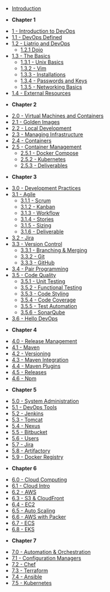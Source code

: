 <!-- docs/_sidebar.md -->

- [Introduction](/)
* **Chapter 1**
- [1 - Introduction to DevOps](1-introduction/overview.md)
- [1.1 - DevOps Defined](1-introduction/devops-defined.md)
- [1.2 - Liatrio and DevOps](1-introduction/liatrio-and-devops.md)
  - [1.2.1 Dojo](1-introduction/dojo.md)
- [1.3 - The Basics](1-introduction/basics.md)
  - [1.3.1 - Unix Basics](1-introduction/basics-unix.md)
  - [1.3.2 - Vim](1-introduction/basics-vim.md)
  - [1.3.3 - Installations](1-introduction/basics-installations.md)
  - [1.3.4 - Passwords and Keys](1-introduction/basics-passwords-and-keys.md)
  - [1.3.5 - Networking Basics](1-introduction/basics-networking.md)
- [1.4 - External Resources](1-introduction/external-resources.md)
* **Chapter 2**
- [2.0 - Virtual Machines and Containers](2-virtual-machines-containers/overview.md)
- [2.1 - Golden Images](2-virtual-machines-containers/golden-images.md)
- [2.2 - Local Development](2-virtual-machines-containers/local-development.md)
- [2.3 - Managing Infrastructure](2-virtual-machines-containers/managing-infrastructure.md)
- [2.4 - Containers](2-virtual-machines-containers/containers.md)
- [2.5 - Container Management](2-virtual-machines-containers/container-management.md)
  - [2.5.1 - Docker Compose](2-virtual-machines-containers/container-management_docker-compose.md)
  - [2.5.2 - Kubernetes](2-virtual-machines-containers/container-management_kubernetes.md)
  - [2.5.3 - Deliverables](2-virtual-machines-containers/container-management_deliverables.md)
* **Chapter 3**
- [3.0 - Development Practices](3/overview.md)
- [3.1 - Agile](3/agile.md)
  - [3.1.1 - Scrum](3/agile_scrum.md)
  - [3.1.2 - Kanban](3/agile_kanban.md)
  - [3.1.3 - Workflow](3/agile_workflow.md)
  - [3.1.4 - Stories](3/agile_stories.md)
  - [3.1.5 - Sizing](3/agile_sizing.md)
  - [3.1.6 - Deliverable](3/agile_deliverable.md)
- [3.2 - Jira](3/jira.md)
- [3.3 - Version Control](3/version-control.md)
  - [3.3.1 - Branching & Merging](3/version-control_branching-merging.md)
  - [3.3.2 - Git](3/version-control_git.md)
  - [3.3.3 - GitHub](3/version-control_github.md)
- [3.4 - Pair Programming](3/pair-programming.md)
- [3.5 - Code Quality](3/code-quality.md)
  - [3.5.1 - Unit Testing](3/code-quality_unit-testing.md)
  - [3.5.2 - Functional Testing](3/code-quality_functional-testing.md)
  - [3.5.3 - Code Styling](3/code-quality_code-styling.md)
  - [3.5.4 - Code Coverage](3/code-quality_code-coverage.md)
  - [3.5.5 - Test Automation](3/code-quality_test-automation.md)
  - [3.5.6 - SonarQube](3/sonarqube.md)
- [3.6 - Hello DevOps](3/hello-devops.md)
* **Chapter 4**
- [4.0 - Release Management](4/overview.md)
- [4.1 - Maven](4/maven.md)
- [4.2 - Versioning](4/versioning.md)
- [4.3 - Maven Integration](4/maven-integration.md)
- [4.4 - Maven Plugins](4/maven-plugins.md)
- [4.5 - Releases](4/releases.md)
- [4.6 - Npm](4/npm.md)
* **Chapter 5**
- [5.0 - System Administration](5/5.0-overview.md)
- [5.1 - DevOps Tools](5/5.1-devops-tools.md)
- [5.2 - Jenkins](5/5.2-jenkins.md)
- [5.3 - Tomcat](5/5.3-tomcat.md)
- [5.4 - Nexus](5/5.4-nexus.md)
- [5.5 - Bitbucket](5/5.5-bitbucket.md)
- [5.6 - Users](5/5.6-users.md)
- [5.7 - Jira](5/5.7-jira.md)
- [5.8 - Artifactory](5/5.9-artifactory.md)
- [5.9 - Docker Registry](5/5.10-docker-registry.md)
* **Chapter 6**
- [6.0 - Cloud Computing](6/6.0-overview.md)
- [6.1 - Cloud Intro](6/6.1-cloud.md)
- [6.2 - AWS](6/6.2-aws.md)
- [6.3 - S3 & CloudFront](6/6.3-s3-cloudfront.md)
- [6.4 - EC2](6/6.4-ec2.md)
- [6.5 - Auto Scaling](6/6.5-auto-scaling.md)
- [6.6 - AWS with Packer](6/6.6-aws-packer.md)
- [6.7 - ECS](6/6.7-ecs.md)
- [6.8 - EKS](6/6.8-eks.md)
* **Chapter 7**
- [7.0 - Automation & Orchestration](7/7.0-overview.md)
- [7.1 - Configuration Managers](7/7.1-configuration-managers.md)
- [7.2 - Chef](7/7.2-chef.md)
- [7.3 - Terraform](7/7.3-terraform)
- [7.4 - Ansible](7/7.4-ansible.md)
- [7.5 - Kubernetes](7/7.5-kubernetes.md)
